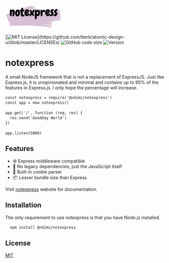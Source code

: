 ![Logo](https://github.com/ndimzKM/notexpress/blob/main/src/logo.png?raw=true)

[![MIT License](https://img.shields.io/apm/l/atomic-design-ui.svg?)](https://github.com/tterb/atomic-design-ui/blob/master/LICENSEs)
![GitHub code size](https://img.shields.io/github/languages/code-size/ndimzKM/notexpress)
![Version](https://img.shields.io/npm/v/@ndimz/notexpress)

# notexpress

A small NodeJS framework that is not a replacement of ExpressJS. Just like Express.js, it is unopinionated and minimal and contains up to 95% of the features in Express.js. I only hope the percentage will increase.

```
const notexpress = require('@ndimz/notexpress')
const app = new notexpress()

app.get('/', function (req, res) {
  res.send('Goodday World')
})

app.listen(5000)
```

## Features

- ⚙ Express middleware compatible
- 🚀 No legacy dependencies, just the JavaScript itself
- 🍪 Built-in cookie parser
- 📦 Lesser bundle size than Express

Visit [notexpress](https://ndimz.gitbook.io/notexpress/) website for documentation.

## Installation

The only requirement to use notexpress is that you have Node.js installed.

```bash
  npm install @ndimz/notexpress
```

## License

[MIT](https://choosealicense.com/licenses/mit/)
